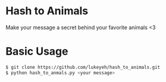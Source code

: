 # Hash to Animals 
Make your message a secret behind your favorite animals <3

# Basic Usage

``` bash
$ git clone https://github.com/lukeyeh/hash_to_animals.git
$ python hash_to_anmals.py <your message>
```
